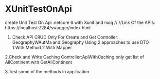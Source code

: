 # XUnitTestOnApi
create Unit Test On Api .netcore 6 with Xunit and moq
//
//Link Of the APIs:
https://localhost:7284/swagger/index.html

 1. Check API CRUD Only For Create and Get 
 Controller: GeographyWAutMa and Geography
 Using 2 approaches to use DTO 
  1.With Method
  2.With Mapper


2.Check and Write Caching
 Controller:ApiWithCaching
  only get list of AllContinent with GetAllContinent 



3.Test some of the methods in application 

